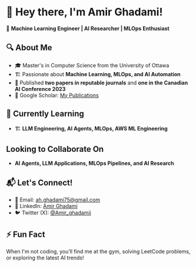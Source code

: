 # 👋 Hey there, I'm Amir Ghadami!

🚀 **Machine Learning Engineer | AI Researcher | MLOps Enthusiast**  

## 🔍 About Me  
- 🎓 Master's in Computer Science from the University of Ottawa  
- 🏗️ Passionate about **Machine Learning, MLOps, and AI Automation**  
- 📜 Published **two papers in reputable journals** and **one in the Canadian AI Conference 2023**  
- 📖 Google Scholar: [My Publications](https://scholar.google.ca/citations?user=B2piFEEAAAAJ&hl=en&oi=ao)  

## 🌱 Currently Learning  
- 🏗 **LLM Engineering, AI Agents, MLOps, AWS ML Engineering**  

## Looking to Collaborate On  
- **AI Agents, LLM Applications, MLOps Pipelines, and AI Research**  

## 📬 Let's Connect!  
- 📧 Email: [ah.ghadami75@gmail.com](mailto:ah.ghadami75@gmail.com)  
- 🔗 LinkedIn: [Amir Ghadami](https://www.linkedin.com/in/amirhosseinghadami/)  
- 🐦 Twitter (X): [@Amir_ghadamii](https://x.com/Amir_ghadamii)  

## ⚡ Fun Fact  
When I'm not coding, you’ll find me at the gym, solving LeetCode problems, or exploring the latest AI trends!  
